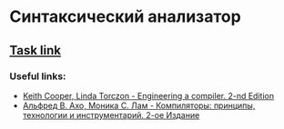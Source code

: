 # Синтаксический анализатор
## [Task link](https://vk.com/wall-198363309_392)
### Useful links:
- [Keith Cooper, Linda Torczon - Engineering a compiler. 2-nd Edition](https://www.r-5.org/files/books/computers/compilers/writing/Keith_Cooper_Linda_Torczon-Engineering_a_Compiler-EN.pdf)
- [Альфред В. Ахо, Моника С. Лам - Компиляторы: принципы, технологии и инструментарий. 2-ое Издание](https://vk.com/doc420287931_464920385?hash=frccIy5T6Zw6ZTAcy1YmJE1dyYg643WDDyopouNgUUk&dl=IY9of1uoK8Mq68KAR4ngPAykPCiCtkUpiZHFNZCcLes)